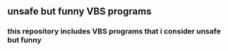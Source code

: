 ## unsafe but funny VBS programs
### this repository includes VBS programs that i consider unsafe but funny
